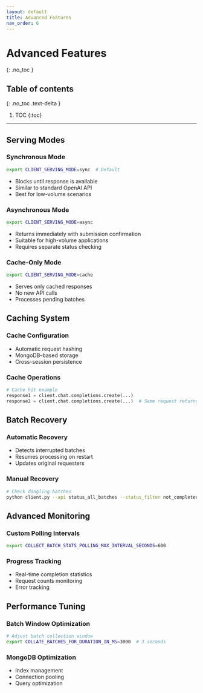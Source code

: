 ```yaml
---
layout: default
title: Advanced Features
nav_order: 6
---
```


# Advanced Features
{: .no_toc }

## Table of contents
{: .no_toc .text-delta }

1. TOC
{:toc}

---

## Serving Modes

### Synchronous Mode
```bash
export CLIENT_SERVING_MODE=sync  # Default
```
- Blocks until response is available
- Similar to standard OpenAI API
- Best for low-volume scenarios

### Asynchronous Mode
```bash
export CLIENT_SERVING_MODE=async
```
- Returns immediately with submission confirmation
- Suitable for high-volume applications
- Requires separate status checking

### Cache-Only Mode
```bash
export CLIENT_SERVING_MODE=cache
```
- Serves only cached responses
- No new API calls
- Processes pending batches

## Caching System

### Cache Configuration
- Automatic request hashing
- MongoDB-based storage
- Cross-session persistence

### Cache Operations
```python
# Cache hit example
response1 = client.chat.completions.create(...)
response2 = client.chat.completions.create(...)  # Same request returns cached response
```

## Batch Recovery

### Automatic Recovery
- Detects interrupted batches
- Resumes processing on restart
- Updates original requesters

### Manual Recovery
```bash
# Check dangling batches
python client.py --api status_all_batches --status_filter not_completed
```

## Advanced Monitoring

### Custom Polling Intervals
```bash
export COLLECT_BATCH_STATS_POLLING_MAX_INTERVAL_SECONDS=600
```

### Progress Tracking
- Real-time completion statistics
- Request counts monitoring
- Error tracking

## Performance Tuning

### Batch Window Optimization
```bash
# Adjust batch collection window
export COLLATE_BATCHES_FOR_DURATION_IN_MS=3000  # 3 seconds
```

### MongoDB Optimization
- Index management
- Connection pooling
- Query optimization

